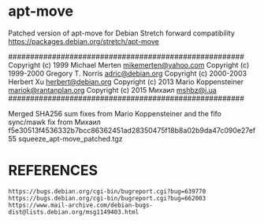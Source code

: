 # apt-move
Patched version of apt-move for Debian Stretch forward compatibility
	https://packages.debian.org/stretch/apt-move

######################################################
  Copyright (c) 1999 Michael Merten <mikemerten@yahoo.com>
  Copyright (c) 1999-2000 Gregory T. Norris <adric@debian.org>
  Copyright (c) 2000-2003 Herbert Xu <herbert@debian.org>
  Copyright (c) 2013 Mario Koppensteiner <mariok@rantanplan.org>
  Copyright (c) 2015 Михаил <mshbz@i.ua>
######################################################

Merged SHA256 sum fixes from Mario Koppensteiner and the fifo sync/mawk fix from Михаил
f5e30513f4536332b7bcc86362451ad28350475f18b8a02b9da47c090e27ef55  squeeze_apt-move_patched.tgz

# REFERENCES
	https://bugs.debian.org/cgi-bin/bugreport.cgi?bug=639770
	https://bugs.debian.org/cgi-bin/bugreport.cgi?bug=662003
	https://www.mail-archive.com/debian-bugs-dist@lists.debian.org/msg1149403.html
